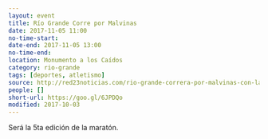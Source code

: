 ```yaml
---
layout: event 
title: Río Grande Corre por Malvinas
date: 2017-11-05 11:00
no-time-start: 
date-end: 2017-11-05 13:00
no-time-end: 
location: Monumento a los Caídos
category: rio-grande
tags: [deportes, atletismo]
source: http://red23noticias.com/rio-grande-correra-por-malvinas-con-la-camiseta-argentina/
people: []
short-url: https://goo.gl/6JPDQo
modified: 2017-10-03
---
```


Será la 5ta edición de la maratón.